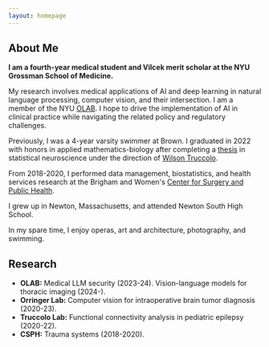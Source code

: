 ```yaml
---
layout: homepage
---
```


## About Me

**I am a fourth-year medical student and Vilcek merit scholar at the NYU Grossman School of Medicine.**

My research involves medical applications of AI and deep learning in natural language processing, computer vision, and their intersection. I am a member of the NYU [OLAB](https://www.nyuolab.org/). I hope to drive the implementation of AI in clinical practice while navigating the related policy and regulatory challenges.

Previously, I was a 4-year varsity swimmer at Brown. I graduated in 2022 with honors in applied mathematics-biology after completing a [thesis](./assets/alber_thesis_final.pdf) in statistical neuroscience under the direction of [Wilson Truccolo](https://www.truccololab.com/).

From 2018-2020, I performed data management, biostatistics, and health services research at the Brigham and Women's [Center for Surgery and Public Health](https://csph.brighamandwomens.org/).

I grew up in Newton, Massachusetts, and attended Newton South High School.

In my spare time, I enjoy operas, art and architecture, photography, and swimming.

## Research

- **OLAB:** Medical LLM security (2023-24). Vision-language models for thoracic imaging (2024-). 
- **Orringer Lab:** Computer vision for intraoperative brain tumor diagnosis (2020-23).
- **Truccolo Lab:** Functional connectivity analysis in pediatric epilepsy (2020-22).
- **CSPH:** Trauma systems (2018-2020).

